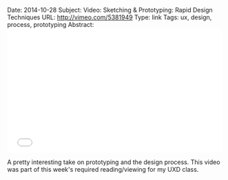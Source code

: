 Date:     2014-10-28
Subject:  Video: Sketching & Prototyping: Rapid Design Techniques
URL:      http://vimeo.com/5381949
Type:     link
Tags:     ux, design, process, prototyping
Abstract: <iframe src="//player.vimeo.com/video/5381949" width="500" height="288" frameborder="0" webkitallowfullscreen mozallowfullscreen allowfullscreen></iframe>

A pretty interesting take on prototyping and the design process.  This video was part of this week's required reading/viewing for my UXD class.
